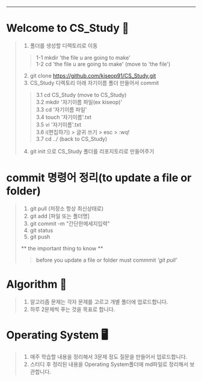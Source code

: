  ***              
# Welcome to CS_Study 🙌
   
>1. 폴더를 생성할 디렉토리로 이동 
>> 1-1 mkdir 'the file u are going to make'  
>> 1-2 cd 'the file u are going to make' (move to 'the file')  
>2. git clone https://github.com/kiseop91/CS_Study.git 
>3. CS_Study 디렉토리 아래 자기이름 폴더 만들어서 commit
>> 3.1 cd CS_Study (move to CS_Study)  
>> 3.2 mkdir '자기이름 파일(ex kiseop)'  
>> 3.3 cd '자기이름 파일'  
>> 3.4 touch '자기이름'.txt  
>> 3.5 vi '자기이름'.txt  
>> 3.6 i(편집하기) > 글귀 쓰기 > esc > :wq!  
>> 3.7 cd ../ (back to CS_Study)  
>4. git init 으로 CS_Study 폴더를 리포지토리로 만들어주기 
# commit 명령어 정리(to update a file or folder)

>1. git pull  (저장소 항상 최신상태로) 
>2. git add [파일 또는 폴더명]        
>3. git commit -m "간단한메세지입력"  
>4. git status                    
>5. git push                       
>
>** the important thing to know **
>> before you update a file or folder must commmit  *'git pull'*    
 
# Algorithm 📃 
>1. 알고리즘 문제는 각자 문제를 고르고 개별 폴더에 업로드합니다.
>2. 하루 2문제씩 푸는 것을 목표로 합니다.
 
# Operating System 🖥  

>1. 매주 학습할 내용을 정리해서 3문제 정도 질문을 만들어서 업로드합니다.
>2. 스터디 후 정리된 내용을 Operating System폴더에 md파일로 정리해서 보관합니다.
